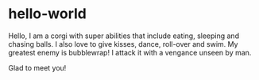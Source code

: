 # hello-world


Hello, I am a corgi with super abilities that include eating, sleeping and chasing balls.  I also love to give kisses, dance, roll-over and swim.  My greatest enemy is bubblewrap!  I attack it with a vengance unseen by man.

Glad to meet you!
